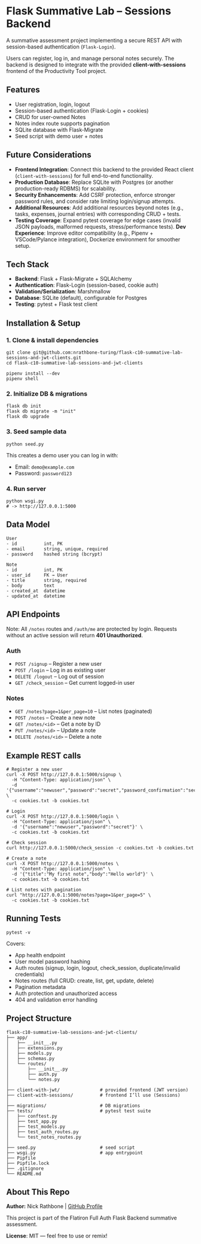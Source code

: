 # Flask Summative Lab – Sessions Backend

A summative assessment project implementing a secure REST API with session-based authentication (`Flask-Login`).

Users can register, log in, and manage personal notes securely. The backend is designed to integrate with the provided **client-with-sessions** frontend of the Productivity Tool project.

## Features
- User registration, login, logout
- Session-based authentication (Flask-Login + cookies)
- CRUD for user-owned Notes
- Notes index route supports pagination
- SQLite database with Flask-Migrate
- Seed script with demo user + notes

## Future Considerations
- **Frontend Integration**: Connect this backend to the provided React client (`client-with-sessions`) for full end-to-end functionality.
- **Production Database**: Replace SQLite with Postgres (or another production-ready RDBMS) for scalability.  
- **Security Enhancements**: Add CSRF protection, enforce stronger password rules, and consider rate limiting login/signup attempts.
- **Additional Resources**: Add additional resources beyond notes (e.g., tasks, expenses, journal entries) with corresponding CRUD + tests.
- **Testing Coverage**: Expand pytest coverage for edge cases (invalid JSON payloads, malformed requests, stress/performance tests).
**Dev Experience**: Improve editor compatibility (e.g., Pipenv + VSCode/Pylance integration), Dockerize environment for smoother setup.

## Tech Stack
- **Backend**: Flask + Flask-Migrate + SQLAlchemy
- **Authentication**: Flask-Login (session-based, cookie auth)
- **Validation/Serialization**: Marshmallow
- **Database**: SQLite (default), configurable for Postgres
- **Testing**: pytest + Flask test client

## Installation & Setup
### 1. Clone & install dependencies
```
git clone git@github.com:nrathbone-turing/flask-c10-summative-lab-sessions-and-jwt-clients.git
cd flask-c10-summative-lab-sessions-and-jwt-clients

pipenv install --dev
pipenv shell
```

### 2. Initialize DB & migrations
```
flask db init
flask db migrate -m "init"
flask db upgrade
```

### 3. Seed sample data
```
python seed.py
```

This creates a demo user you can log in with:
- Email: `demo@example.com`
- Password: `password123`

### 4. Run server
```
python wsgi.py
# -> http://127.0.0.1:5000
```

## Data Model
```
User
- id          int, PK
- email       string, unique, required
- password    hashed string (bcrypt)

Note
- id          int, PK
- user_id     FK → User
- title       string, required
- body        text
- created_at  datetime
- updated_at  datetime
```

## API Endpoints

Note: All `/notes` routes and `/auth/me` are protected by login. Requests without an active session will return **401 Unauthorized**.

### Auth
- `POST /signup` – Register a new user
- `POST /login` – Log in as existing user
- `DELETE /logout` – Log out of session
- `GET /check_session` – Get current logged-in user

### Notes
- `GET /notes?page=1&per_page=10` – List notes (paginated)
- `POST /notes` – Create a new note
- `GET /notes/<id>` – Get a note by ID
- `PUT /notes/<id>` – Update a note
- `DELETE /notes/<id>` – Delete a note

## Example REST calls

```
# Register a new user
curl -X POST http://127.0.0.1:5000/signup \
  -H "Content-Type: application/json" \
  -d '{"username":"newuser","password":"secret","password_confirmation":"secret"}' \
  -c cookies.txt -b cookies.txt

# Login
curl -X POST http://127.0.0.1:5000/login \
  -H "Content-Type: application/json" \
  -d '{"username":"newuser","password":"secret"}' \
  -c cookies.txt -b cookies.txt

# Check session
curl http://127.0.0.1:5000/check_session -c cookies.txt -b cookies.txt

# Create a note
curl -X POST http://127.0.0.1:5000/notes \
  -H "Content-Type: application/json" \
  -d '{"title":"My first note","body":"Hello world"}' \
  -c cookies.txt -b cookies.txt

# List notes with pagination
curl "http://127.0.0.1:5000/notes?page=1&per_page=5" \
  -c cookies.txt -b cookies.txt
```

## Running Tests
```
pytest -v
```
Covers:
- App health endpoint
- User model password hashing
- Auth routes (signup, login, logout, check_session, duplicate/invalid credentials)
- Notes routes (full CRUD: create, list, get, update, delete)
- Pagination metadata
- Auth protection and unauthorized access
- 404 and validation error handling


## Project Structure

```
flask-c10-summative-lab-sessions-and-jwt-clients/
├── app/
│   ├── __init__.py
│   ├── extensions.py
│   ├── models.py
│   ├── schemas.py
│   └── routes/
│       ├── __init__.py
│       ├── auth.py
│       └── notes.py
│
├── client-with-jwt/               # provided frontend (JWT version)
├── client-with-sessions/          # frontend I’ll use (Sessions)
│
├── migrations/                    # DB migrations
├── tests/                         # pytest test suite
│   ├── conftest.py
│   ├── test_app.py
│   ├── test_models.py
│   ├── test_auth_routes.py
│   └── test_notes_routes.py
│
├── seed.py                        # seed script
├── wsgi.py                        # app entrypoint
├── Pipfile
├── Pipfile.lock
├── .gitignore
└── README.md
```

## About This Repo
**Author:** Nick Rathbone | [GitHub Profile](https://github.com/nrathbone-turing)

This project is part of the Flatiron Full Auth Flask Backend summative assessment.

**License**: MIT — feel free to use or remix!